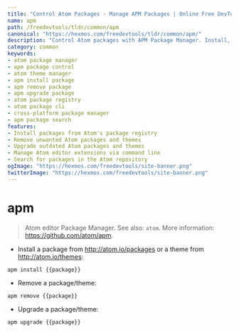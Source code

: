 ```yaml
---
title: "Control Atom Packages - Manage APM Packages | Online Free DevTools by Hexmos"
name: apm
path: /freedevtools/tldr/common/apm
canonical: "https://hexmos.com/freedevtools/tldr/common/apm/"
description: "Control Atom packages with APM Package Manager. Install, remove, and upgrade Atom packages and themes easily. Free online tool, no registration required."
category: common
keywords:
- atom package manager
- apm package control
- atom theme manager
- apm install package
- apm remove package
- apm upgrade package
- atom package registry
- atom package cli
- cross-platform package manager
- apm package search
features:
- Install packages from Atom's package registry
- Remove unwanted Atom packages and themes
- Upgrade outdated Atom packages and themes
- Manage Atom editor extensions via command line
- Search for packages in the Atom repository
ogImage: "https://hexmos.com/freedevtools/site-banner.png"
twitterImage: "https://hexmos.com/freedevtools/site-banner.png"
---
```


# apm

> Atom editor Package Manager.
> See also: `atom`.
> More information: <https://github.com/atom/apm>.

- Install a package from <http://atom.io/packages> or a theme from <http://atom.io/themes>:

`apm install {{package}}`

- Remove a package/theme:

`apm remove {{package}}`

- Upgrade a package/theme:

`apm upgrade {{package}}`
